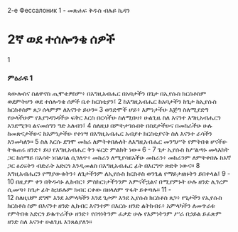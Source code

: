 ﻿
2-е Фессалоник 1 - መጽሐፍ ቅዱስ ብሉይ ኪዳን
# 2ኛ ወደ ተሰሎንቄ ሰዎች
1
### ምዕራፍ 1
 ጳውሎስና ስልዋኖስ ጢሞቴዎስም፥ በእግዚአብሔር በአባታችን በጌታ በኢየሱስ ክርስቶስም ወደምትሆን ወደ ተሰሎንቄ ሰዎች ቤተ ክርስቲያን፤
2  ከእግዚአብሔር ከአባታችን ከጌታ ከኢየሱስ ክርስቶስም ጸጋ ሰላምም ለእናንተ ይሁን።
3  ወንድሞች ሆይ፥ እምነታችሁ እጅግ ስለሚያድግ የሁላችሁም የእያንዳንዳችሁ ፍቅር እርስ በርሳችሁ ስለሚበዛ፥ ሁልጊዜ ስለ እናንተ እግዚአብሔርን እንደሚገባ ልናመሰግን ግድ አለብን፤
4  ስለዚህ በምትታገሱበት በስደታችሁና በመከራችሁ ሁሉ ከመጽናታችሁና ከእምነታችሁ የተነሣ በእግዚአብሔር አብያተ ክርስቲያናት ስለ እናንተ ራሳችን እንመካለን።
5  ስለ እርሱ ደግሞ መከራ ለምትቀበሉለት ለእግዚአብሔር መንግሥት የምትበቁ ሆናችሁ ትቈጠሩ ዘንድ፥ ይህ የእግዚአብሔር ቅን ፍርድ ምልክት ነው።
6 -
7  ጌታ ኢየሱስ ከሥልጣኑ መላእክት ጋር ከሰማይ በእሳት ነበልባል ሲገለጥ፥ መከራን ለሚያሳዩአችሁ መከራን፥ መከራንም ለምትቀበሉ ከእኛ ጋር ዕረፍትን ብድራት አድርጎ እንዲመልስ በእግዚአብሔር ፊት በእርግጥ ጽድቅ ነውና።
8  እግዚአብሔርን የማያውቁትን፥ ለጌታችንም ለኢየሱስ ክርስቶስ ወንጌል የማይታዘዙትን ይበቀላል፤
9 -  
10  በዚያም ቀን በቅዱሳኑ ሊከብር፥ ምስክርነታችንንም አምናችኋልና በሚያምኑት ሁሉ ዘንድ ሊገረም ሲመጣ፥ ከጌታ ፊት ከኃይሉም ክብር ርቀው በዘላለም ጥፋት ይቀጣሉ።
11 -  
12  ስለዚህም ደግሞ እንደ አምላካችን እንደ ጌታም እንደ ኢየሱስ ክርስቶስ ጸጋ፥ የጌታችን የኢየሱስ ክርስቶስ ስም በእናንተ ዘንድ ሊከብር እናንተም በእርሱ ዘንድ ልትከብሩ፥ አምላካችን ለመጥራቱ የምትበቁ አድርጎ ይቈጥራችሁ ዘንድ፥ የበጎነትንም ፈቃድ ሁሉ የእምነትንም ሥራ በኃይል ይፈጽም ዘንድ ስለ እናንተ ሁልጊዜ እንጸልያለን። 
